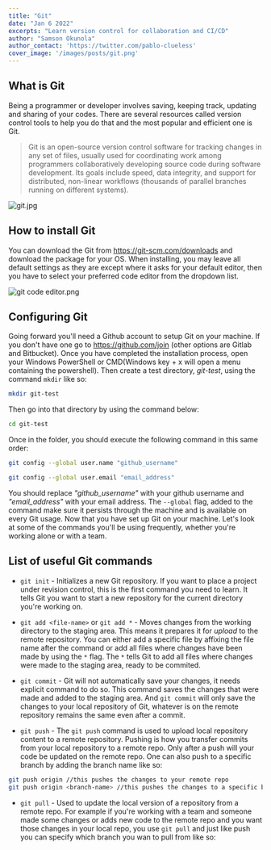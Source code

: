 ```yaml
---
title: "Git"
date: "Jan 6 2022"
excerpts: "Learn version control for collaboration and CI/CD"
author: "Samson Okunola"
author_contact: 'https://twitter.com/pablo-clueless'
cover_image: '/images/posts/git.png'
---
```

## What is Git

Being a programmer or developer involves saving, keeping track, updating and sharing of your codes. There are several resources called version control tools to help you do that and the most popular and efficient one is Git.

> Git is an open-source version control software for tracking changes in any set of files, usually used for coordinating work among programmers collaboratively developing source code during software development. Its goals include speed, data integrity, and support for distributed, non-linear workflows (thousands of parallel branches running on different systems).

![git.jpg](https://cdn.hashnode.com/res/hashnode/image/upload/v1640699609799/9oUgmhrfX.jpeg)

## How to install Git

You can download the Git from https://git-scm.com/downloads and download the package for your OS. When installing, you may leave all default settings as they are except where it asks for your default editor, then you have to select your preferred code editor from the dropdown list.

![git code editor.png](https://cdn.hashnode.com/res/hashnode/image/upload/v1640700075965/wqLEaqIMX.png)

## Configuring Git

Going forward you'll need a Github account to setup Git on your machine. If you don't have one go to https://github.com/join (other options are Gitlab and Bitbucket). Once you have completed the installation process, open your Windows PowerShell or CMD(Windows key + x will open a menu containing the powershell). Then create a test directory, *git-test*, using the command `mkdir` like so:

```sh
mkdir git-test
```

Then go into that directory by using the command below:

```sh
cd git-test
```

Once in the folder, you should execute the following command in this same order:

```sh
git config --global user.name "github_username"
```

```sh
git config --global user.email "email_address"
```

You should replace *"github_username"* with your github username and *"email_address"* with your email address. The `--global` flag, added to the command make sure it persists through the machine and is available on every Git usage. Now that you have set up Git on your machine. Let's look at some of the commands you'll be using frequently, whether you're working alone or with a team.

## List of useful Git commands

- `git init` - Initializes a new Git repository. If you want to place a project under revision control, this is the first command you need to learn. It tells Git you want to start a new repository for the current directory you're working on.

- `git add <file-name>` or `git add *` - Moves changes from the working directory to the staging area. This means it prepares it for *upload* to the remote repository.  You can either add a specific file by affixing the file name after the command or add all files where changes have been made by using the `*` flag. The `*` tells Git to add all files where changes were made to the staging area, ready to be commited.

- `git commit` -  Git will not automatically save your changes, it needs explicit command to do so. This command saves the changes that were made and added to the staging area. And `git commit` will only save the changes to your local repository of Git, whatever is on the remote repository remains the same even after a commit.

- `git push` - The `git push` command is used to upload local repository content to a remote repository. Pushing is how you transfer commits from your local repository to a remote repo. Only after a push will your code be updated on the remote repo. One can also push to a specific branch by adding the branch name like so:

```sh
git push origin //this pushes the changes to your remote repo
git push origin <branch-name> //this pushes the changes to a specific branch on the working tree
```

- `git pull` - Used to update the local version of a repository from a remote repo. For example if you're working with a team and someone made some changes or adds new code to the remote repo and you want those changes in your local repo, you use `git pull` and just like push you can specify which branch you wan to pull from like so:

```sh

```

